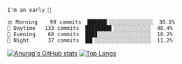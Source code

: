 <!--START_SECTION:productive-box-in-readme-->
```text
I'm an early 🐥

🌞 Morning    99 commits  ██████▎░░░░░░░░░░░░░░  30.1%
🌆 Daytime   133 commits  ████████▍░░░░░░░░░░░░  40.4%
🌃 Evening    60 commits  ███▊░░░░░░░░░░░░░░░░░  18.2%
🌚 Night      37 commits  ██▎░░░░░░░░░░░░░░░░░░  11.2%
```
<!--END_SECTION:productive-box-in-readme-->
[![Anurag's GitHub stats](https://github-readme-stats.vercel.app/api?username=tykeaboyloy&count_private=true&theme=vue-light&show_icons=true)](https://github.com/anuraghazra/github-readme-stats)
[![Top Langs](https://github-readme-stats.vercel.app/api/top-langs/?username=tykeaboyloy&layout=compact&theme=vue-light&langs_count=8)](https://github.com/anuraghazra/github-readme-stats)
